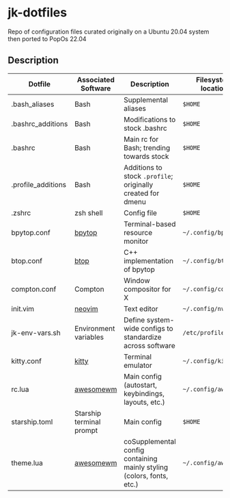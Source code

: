 # jk-dotfiles
Repo of configuration files curated originally on a Ubuntu 20.04 system then ported to PopOs 22.04



## Description

| Dotfile | Associated Software | Description | Filesystem location
| ---                | ---                                          | ---                                                                 | ---                  |
| .bash_aliases      | Bash                                         | Supplemental aliases                                                | `$HOME`              |
| .bashrc_additions  | Bash                                         | Modifications to stock .bashrc                                      | `$HOME`                     |
| .bashrc            | Bash                                         | Main rc for Bash; trending towards stock                            | `$HOME`              |
| .profile_additions | Bash                                         | Additions to stock `.profile`; originally created for dmenu         | `$HOME`              |
| .zshrc             | zsh shell                                    | Config file                                                         | `$HOME`              |
| bpytop.conf        | [bpytop](https://pypi.org/project/bpytop/)   | Terminal-based resource monitor                                     | `~/.config/bpytop/`  |
| btop.conf          | [btop](https://github.com/aristocratos/btop) | C++ implementation of bpytop                                        | `~/.config/btop/`    |
| compton.conf       | Compton                                      | Window compositor for X                                             | `~/.config/compton/` |
| init.vim           | [neovim](https://neovim.io/)                 | Text editor                                                         | `~/.config/nvim/`    |
| jk-env-vars.sh     | Environment variables                        | Define system-wide configs to standardize across software                                                                    |  `/etc/profile.d`                    |
| kitty.conf         | [kitty](https://sw.kovidgoyal.net/kitty/)    | Terminal emulator                                                                                                            |          `~/.config/kitty/`          |
| rc.lua             | [awesomewm](https://awesomewm.org/)          | Main config (autostart, keybindings, layouts, etc.)                                                                          |         `~/.config/awesome/`         |
| starship.toml      | Starship terminal prompt                     | Main config                                                                                                                  |               `$HOME`                |
| theme.lua          | [awesomewm](https://awesomewm.org/)          | coSupplemental config containing mainly styling (colors, fonts, etc.)                                                          |         `~/.config/awesome/`         |
